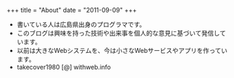 +++
title = "About"
date = "2011-09-09"
+++

- 書いている人は広島県出身のプログラマです。
- このブログは興味を持った技術や出来事を個人的な意見に基づいて発信しています。
- 以前は大きなWebシステムを、今は小さなWebサービスやアプリを作っています。
- takecover1980 [@] withweb.info
